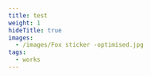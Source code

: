 ```yaml
---
title: test
weight: 1
hideTitle: true
images:
  - /images/Fox sticker -optimised.jpg
tags:
  - works
---
```


